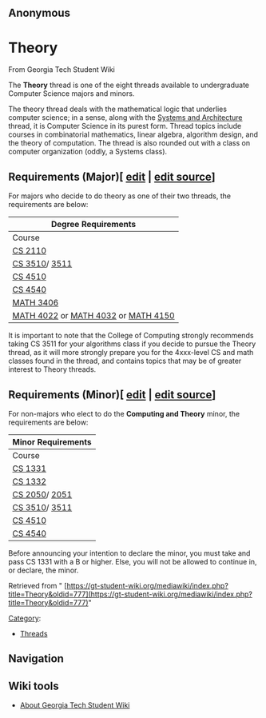 ## Anonymous

### 
# Theory

From Georgia Tech Student Wiki

The **Theory** thread is one of the eight threads available to undergraduate Computer Science majors and minors.

The theory thread deals with the mathematical logic that underlies computer science; in a sense, along with the [Systems and Architecture](https://gt-student-wiki.org/mediawiki/index.php/Systems_and_Architecture "Systems and Architecture") thread, it is Computer Science in its purest form. Thread topics include courses in combinatorial mathematics, linear algebra, algorithm design, and the theory of computation. The thread is also rounded out with a class on computer organization (oddly, a Systems class).

## Requirements (Major)\[ [edit](https://gt-student-wiki.org/mediawiki/index.php?title=Theory&veaction=edit&section=1 "Edit section: Requirements (Major)") \| [edit source](https://gt-student-wiki.org/mediawiki/index.php?title=Theory&action=edit&section=1 "Edit section: Requirements (Major)")\]

For majors who decide to do theory as one of their two threads, the requirements are below:

| Degree Requirements |
| --- |
| Course | Description |
| [CS 2110](https://gt-student-wiki.org/mediawiki/index.php/CS_2110 "CS 2110") | Computer Organization and Programming (4) |
| [CS 3510](https://gt-student-wiki.org/mediawiki/index.php/CS_3510 "CS 3510")/ [3511](https://gt-student-wiki.org/mediawiki/index.php?title=CS_3511&action=edit&redlink=1 "CS 3511 (page does not exist)") | Algorithms Requirement (3) |
| [CS 4510](https://gt-student-wiki.org/mediawiki/index.php/CS_4510 "CS 4510") | Automata and Complexity Theory (3) |
| [CS 4540](https://gt-student-wiki.org/mediawiki/index.php?title=CS_4540&action=edit&redlink=1 "CS 4540 (page does not exist)") | Advanced Algorithms (3) |
| [MATH 3406](https://gt-student-wiki.org/mediawiki/index.php?title=MATH_3406&action=edit&redlink=1 "MATH 3406 (page does not exist)") | A Second Course on Linear Algebra (3) |
| [MATH 4022](https://gt-student-wiki.org/mediawiki/index.php?title=MATH_4022&action=edit&redlink=1 "MATH 4022 (page does not exist)") or [MATH 4032](https://gt-student-wiki.org/mediawiki/index.php?title=MATH_4032&action=edit&redlink=1 "MATH 4032 (page does not exist)") or [MATH 4150](https://gt-student-wiki.org/mediawiki/index.php?title=MATH_4150&action=edit&redlink=1 "MATH 4150 (page does not exist)") | Advanced Math Elective (3) |

It is important to note that the College of Computing strongly recommends taking CS 3511 for your algorithms class if you decide to pursue the Theory thread, as it will more strongly prepare you for the 4xxx-level CS and math classes found in the thread, and contains topics that may be of greater interest to Theory threads.

## Requirements (Minor)\[ [edit](https://gt-student-wiki.org/mediawiki/index.php?title=Theory&veaction=edit&section=2 "Edit section: Requirements (Minor)") \| [edit source](https://gt-student-wiki.org/mediawiki/index.php?title=Theory&action=edit&section=2 "Edit section: Requirements (Minor)")\]

For non-majors who elect to do the **Computing and Theory** minor, the requirements are below:

| Minor Requirements |
| --- |
| Course | Description |
| [CS 1331](https://gt-student-wiki.org/mediawiki/index.php/CS_1331 "CS 1331") | Introduction to Object Oriented Programming (3) |
| [CS 1332](https://gt-student-wiki.org/mediawiki/index.php/CS_1332 "CS 1332") | Data Structures and Algorithms (3) |
| [CS 2050](https://gt-student-wiki.org/mediawiki/index.php/CS_2050 "CS 2050")/ [2051](https://gt-student-wiki.org/mediawiki/index.php/CS_2051 "CS 2051") | Discrete Mathematics Requirement (3) |
| [CS 3510](https://gt-student-wiki.org/mediawiki/index.php/CS_3510 "CS 3510")/ [3511](https://gt-student-wiki.org/mediawiki/index.php?title=CS_3511&action=edit&redlink=1 "CS 3511 (page does not exist)") | Algorithms Requirement (3) |
| [CS 4510](https://gt-student-wiki.org/mediawiki/index.php/CS_4510 "CS 4510") | Automata and Complexity Theory (3) |
| [CS 4540](https://gt-student-wiki.org/mediawiki/index.php?title=CS_4540&action=edit&redlink=1 "CS 4540 (page does not exist)") | Advanced Algorithms (3) |

Before announcing your intention to declare the minor, you must take and pass CS 1331 with a B or higher. Else, you will not be allowed to continue in, or declare, the minor.

Retrieved from " [https://gt-student-wiki.org/mediawiki/index.php?title=Theory&oldid=777](https://gt-student-wiki.org/mediawiki/index.php?title=Theory&oldid=777)"

[Category](https://gt-student-wiki.org/mediawiki/index.php/Special:Categories "Special:Categories"):

- [Threads](https://gt-student-wiki.org/mediawiki/index.php/Category:Threads "Category:Threads")

## Navigation

## Wiki tools

- [About Georgia Tech Student Wiki](https://gt-student-wiki.org/mediawiki/index.php/GT_Student_Wiki:About "GT Student Wiki:About")